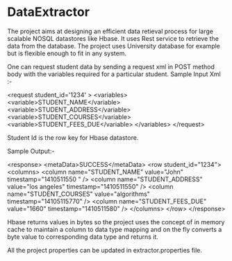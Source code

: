 DataExtractor
=============

The project aims at designing an efficient data retieval process for large scalable  NOSQL datastores like Hbase.
It uses Rest service to retrieve the data from the database. The project  uses University database 
for example but is flexible enough to fit  in any system.

One can request student data by sending a request xml in POST method body with the variables required for a particular
student. Sample Input Xml :-

&lt;request student_id=&apos;1234&apos; &gt;
  &lt;variables&gt;
    &lt;variable&gt;STUDENT_NAME&lt;/variable&gt;</br>
    &lt;variable&gt;STUDENT_ADDRESS&lt;/variable&gt;
    &lt;variable&gt;STUDENT_COURSES&lt;/variable&gt;
    &lt;variable&gt;STUDENT_FEES_DUE&lt;/variable&gt;
  &lt;/variables&gt;
&lt;/request&gt;

Student Id is the row key for Hbase datastore. 

Sample Output:-

&lt;response&gt;
&lt;metaData&gt;SUCCESS&lt;/metaData&gt;
  &lt;row student_id=&quot;1234&quot;&gt;
   &lt;columns&gt;
    &lt;column name=&quot;STUDENT_NAME&quot; value=&quot;John&quot; timestamp=&quot;1410511550 &quot; /&gt;
    &lt;column name=&quot;STUDENT_ADDRESS&quot; value=&quot;los angeles&quot; timestamp=&quot;1410511550&quot; /&gt;
    &lt;column name=&quot;STUDENT_COURSES&quot; value=&quot;algorithms&quot; timestamp=&quot;14105115770&quot; /&gt;
    &lt;column name=&quot;STUDENT_FEES_DUE&quot; value=&quot;1660&quot; timestamp=&quot;1410511580&quot; /&gt;
   &lt;/columns&gt;
  &lt;/row&gt;
&lt;/response&gt;

Hbase returns values in bytes so the  project uses the concept of in memory cache to maintain a column to data type
mapping and on the fly converts a byte value to corresponding data type and returns it.

All the project properties can be updated in extractor.properties file. 
